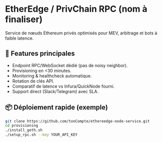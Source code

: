 # EtherEdge / PrivChain RPC (nom à finaliser)

Service de nœuds Ethereum privés optimisés pour MEV, arbitrage et bots à faible latence.

## 🚀 Features principales
- Endpoint RPC/WebSocket dédié (pas de noisy neighbor).  
- Provisioning en <30 minutes.  
- Monitoring & healthcheck automatique.  
- Rotation de clés API.  
- Comparatif de latence vs Infura/QuickNode fourni.  
- Support direct (Slack/Telegram) avec SLA.

## 📦 Déploiement rapide (exemple)
```bash
git clone https://github.com/tonCompte/ethereedge-node-service.git
cd provisioning
./install_geth.sh
./setup_rpc.sh --key YOUR_API_KEY
